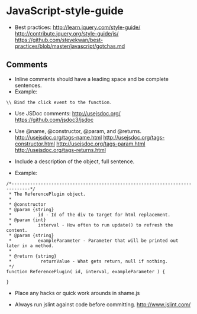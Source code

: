 JavaScript-style-guide
======================

- Best practices:
http://learn.jquery.com/style-guide/
http://contribute.jquery.org/style-guide/js/ 
https://github.com/stevekwan/best-practices/blob/master/javascript/gotchas.md
    

Comments
--------

- Inline comments should have a leading space and be complete sentences.
- Example:
```
\\ Bind the click event to the function.
```

- Use JSDoc comments: 
http://usejsdoc.org/
https://github.com/jsdoc3/jsdoc

- Use @name, @constructor, @param, and @returns.
http://usejsdoc.org/tags-name.html
http://usejsdoc.org/tags-constructor.html
http://usejsdoc.org/tags-param.html
http://usejsdoc.org/tags-returns.html

- Include a description of the object, full sentence.
- Example:
```
/*-----------------------------------------------------------------------------*/
 * The ReferencePlugin object.
 * 
 * @constructor
 * @param {string}
 *          id - Id of the div to target for html replacement.
 * @param {int}
 *          interval - How often to run update() to refresh the content.
 * @param {string}
 *          exampleParameter - Parameter that will be printed out later in a method.
 *
 * @return {string}
 *           returnValue - What gets return, null if nothing.
 */
function ReferencePlugin( id, interval, exampleParameter ) {
	
}
```

- Place any hacks or quick work arounds in shame.js

- Always run jslint against code before committing.
http://www.jslint.com/
    
    
